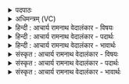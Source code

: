 <details><summary>पदपाठः</summary>

तम्। अ꣣ग्नि꣢म्। अ꣡स्ते꣢꣯। व꣡स꣢꣯वः। नि। ऋ꣣ण्वन्। सुप्रतिच꣡क्ष꣢म्। सु꣣। प्रतिच꣡क्ष꣢म्। अ꣡व꣢꣯से। कु꣡तः꣢꣯। चि꣣त्। दक्षा꣡य्यः꣢। यः। द꣡मे꣢꣯। आ꣡स꣢꣯। नि꣡त्यः꣢꣯। १३७४।
</details>

<details><summary>अधिमन्त्रम् (VC)</summary>

- अग्निः
- वसिष्ठो मैत्रावरुणिः
- विराडनुष्टुप्
- गान्धारः
</details>

<details><summary>हिन्दी : आचार्य रामनाथ वेदालंकार - विषयः</summary>

अगले मन्त्र में फिर जीवात्मा और बिजली का विषय है।
</details>

<details><summary>हिन्दी : आचार्य रामनाथ वेदालंकार - पदार्थः</summary>

पदार्थान्वयभाषाः -  प्रथम—जीवात्मा के पक्ष में। (वसवः) अपने अन्दर श्रेष्ठ गुण-कर्म-स्वभावों को निवास करानेवाले मोक्ष पथ के पथिक लोग (कुतश्चित्) जहाँ कहीं से भी (अवसे) शत्रु से अपनी रक्षा के लिए (तम्) उस (सुप्रतिचक्षम्) श्रेष्ठ द्रष्टा (अग्निम्) जीवात्मा को (अस्ते) मोक्ष-धाम में (न्यृण्वन्) भेजते हैं, (यः) जो (दक्षाय्यः) बल बढ़ानेवाला, (नित्यः) नित्य, अविनाशी जीवात्मा, मुक्ति से पूर्व (दमे) शरीररूप घर में (आस) था ॥ द्वितीय—बिजली के पक्ष में। (वसवः) विद्युत्-विद्या में निवास किये हुए शिल्पी लोग (कुतश्चित्) किसी भी भय से (अवसे) रक्षा के लिए (तम्) उस (सुप्रतिचक्षम्) शुभ प्रकाश करनेवाले (अग्निम्) बिजलीरूप अग्नि को (अस्ते) प्रत्येक निवासगृह में (न्यृण्वन्) पहुँचाते हैं, (यः) जो (दक्षाय्यः) बलवान्, (नित्यः) नित्य, बिजली रूप अग्नि (दमे) कारखाने में (आस) था ॥२॥ यहाँ श्लेषालङ्कार है ॥२॥
</details>

<details><summary>हिन्दी : आचार्य रामनाथ वेदालंकार - भावार्थः</summary>

भावार्थभाषाः -  राष्ट्र में जैसे प्रजाजनों को अभ्युदय और निःश्रेयस का पथिक होना चाहिए,वैसे ही शिल्पियों को चाहिए कि बिजली पैदा करके प्रकाश के लिए और यन्त्र आदि को चलाने के लिए तारों द्वारा उसे घर-घर में लगा दें ॥२॥
</details>

<details><summary>संस्कृत : आचार्य रामनाथ वेदालंकार - विषयः</summary>

अथ पुनर्जीवात्मविद्युतोर्विषयो वर्ण्यते।
</details>

<details><summary>संस्कृत : आचार्य रामनाथ वेदालंकार - पदार्थः</summary>

पदार्थान्वयभाषाः -  प्रथमः—जीवात्मपरः। (वसवः) स्वेषु सद्गुणकर्मस्वभावानां निवासकाः मोक्षपथपथिकाः जनाः (कुतश्चित्) यतः कुतोऽपि (अवसे) शत्रोः स्वात्मनो रक्षणाय (तम् सुप्रतिचक्षम्) सम्यग् द्रष्टारम् (अग्निम्) जीवात्मानम् (अस्ते) मोक्षधाम्नि। [अस्तमिति गृहनाम। निघं० ३।४।] (न्यृण्वन्) प्रेषयन्ति। [ऋणोतिर्गतिकर्मा। निघं० २।१४।] (यः दक्षाय्यः) बलवर्द्धकः। [दक्षयति वर्द्धयति यः सः दक्षाय्यः। श्रुदक्षिस्पृहिगृहिभ्य आय्यः। उ० ३।९६ इति दक्षतेः आय्यप्रत्ययः।] (नित्यः) अविनश्वरो जीवात्मा (दमे) देहगृहे। [दम इति गृहनाम। निघं० ३।४।] (आस२) बभूव ॥ द्वितीयः—विद्युत्परः। (वसवः) विद्युद्विद्यायां कृतनिवासाः शिल्पिनः (कुतश्चित्) कुतोऽपि भयहेतोः (अवसे) रक्षणाय (तम् सुप्रतिचक्षम्) सुप्रकाशकरम् (अग्निम्) विद्युद्रूपम् (अस्ते) निवासगृहे। [जातावेकवचनम्, गृहे गृहे इत्यर्थः।] (न्यृण्वन्) प्रेषयन्ति, (यः दक्षाय्यः) बलवान् (नित्यः) अक्षयः विद्युदग्निः (दमे) उत्पादनगृहे (आस) बभूव ॥२॥३ अत्र श्लेषालङ्कारः ॥२॥
</details>

<details><summary>संस्कृत : आचार्य रामनाथ वेदालंकार - भावार्थः</summary>

भावार्थभाषाः -  राष्ट्रे यथा प्रजाजना अभ्युदयनिःश्रेयसयोः पथिकाः स्युस्तथैव शिल्पिनो विद्युतमुत्पाद्य प्रकाशनार्थं यन्त्रादिचालनार्थं च तारद्वारा गृहे गृहे संयोजयन्तु ॥२॥
</details>
